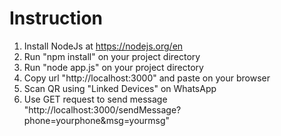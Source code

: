 # Instruction

1. Install NodeJs at https://nodejs.org/en
2. Run "npm install" on your project directory
3. Run "node app.js" on your project directory
4. Copy url "http://localhost:3000" and paste on your browser
5. Scan QR using "Linked Devices" on WhatsApp
6. Use GET request to send message "http://localhost:3000/sendMessage?phone=yourphone&msg=yourmsg"
